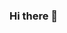 ### Hi there 👋

<!--
**Y46610/Y46610** is a ✨ _special_ ✨ repository because its `README.md` (this file) appears on your GitHub profile.

Here are some ideas to get you started:

本项目，基于websockets Python实现了chatgpt api流式输出,遵守开源协议
项目目录为
1.python后端代码
2.前端uniapp代码
3.前端html代码

版本要求：python3.6以上环境
可部署至服务器（海外）
如本地运行，可在本地使用魔法上网后，先在cmd命令行中尝试ping openai.com
如果有回复，则可以正常运行

项目要求前提：openai 的 apikey
填入python后端代码中的openai.api_key = "*****************************************"
如何获取自行百度

提供的两个前端代码，已经进行测试，均可以运行，无任何依赖
python代码中，每行均有注释，端口自行设定
有任何问题欢迎咨询Email: 583829171@qq.com

-->
